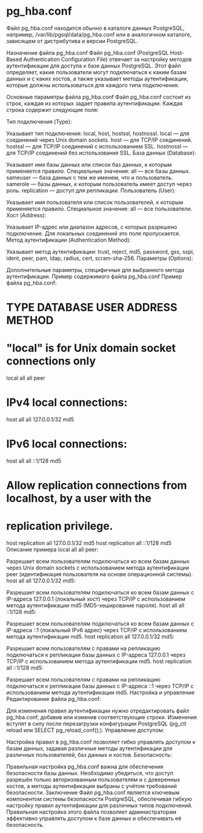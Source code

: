 # pg_hba.conf
Файл pg_hba.conf находится обычно в каталоге данных PostgreSQL, например, /var/lib/pgsql/data/pg_hba.conf или в аналогичном каталоге, зависящем от дистрибутива и версии PostgreSQL. 

Назначение файла pg_hba.conf
Файл pg_hba.conf (PostgreSQL Host-Based Authentication Configuration File) отвечает за настройку методов аутентификации для доступа к базе данных PostgreSQL. Этот файл определяет, какие пользователи могут подключаться к каким базам данных и с каких хостов, а также указывает методы аутентификации, которые должны использоваться для каждого типа подключения.

Основные параметры файла pg_hba.conf
Файл pg_hba.conf состоит из строк, каждая из которых задает правила аутентификации. Каждая строка содержит следующие поля:

Тип подключения (Type):

Указывает тип подключения: local, host, hostssl, hostnossl.
local — для соединений через Unix domain sockets.
host — для TCP/IP соединений.
hostssl — для TCP/IP соединений с использованием SSL.
hostnossl — для TCP/IP соединений без использования SSL.
База данных (Database):

Указывает имя базы данных или список баз данных, к которым применяется правило. Специальные значения:
all — все базы данных.
sameuser — база данных с тем же именем, что и пользователь.
samerole — базы данных, к которым пользователь имеет доступ через роль.
replication — доступ для репликации.
Пользователь (User):

Указывает имя пользователя или список пользователей, к которым применяется правило. Специальное значение:
all — все пользователи.
Хост (Address):

Указывает IP-адрес или диапазон адресов, с которых разрешено подключение. Для локальных соединений это поле пропускается.
Метод аутентификации (Authentication Method):

Указывает метод аутентификации: trust, reject, md5, password, gss, sspi, ident, peer, pam, ldap, radius, cert, scram-sha-256.
Параметры (Options):

Дополнительные параметры, специфичные для выбранного метода аутентификации.
Пример содержимого файла pg_hba.conf
Пример файла pg_hba.conf:


# TYPE  DATABASE        USER            ADDRESS                 METHOD

# "local" is for Unix domain socket connections only
local   all             all                                     peer

# IPv4 local connections:
host    all             all             127.0.0.1/32            md5

# IPv6 local connections:
host    all             all             ::1/128                 md5

# Allow replication connections from localhost, by a user with the
# replication privilege.
host    replication     all             127.0.0.1/32            md5
host    replication     all             ::1/128                 md5
Описание примера
local all all peer:

Разрешает всем пользователям подключаться ко всем базам данных через Unix domain sockets с использованием метода аутентификации peer (идентификация пользователя на основе операционной системы).
host all all 127.0.0.1/32 md5:

Разрешает всем пользователям подключаться ко всем базам данных с IP-адреса 127.0.0.1 (локальный хост) через TCP/IP с использованием метода аутентификации md5 (MD5-хеширование пароля).
host all all ::1/128 md5:

Разрешает всем пользователям подключаться ко всем базам данных с IP-адреса ::1 (локальный IPv6 адрес) через TCP/IP с использованием метода аутентификации md5.
host replication all 127.0.0.1/32 md5:

Разрешает всем пользователям с правами на репликацию подключаться к репликации базы данных с IP-адреса 127.0.0.1 через TCP/IP с использованием метода аутентификации md5.
host replication all ::1/128 md5:

Разрешает всем пользователям с правами на репликацию подключаться к репликации базы данных с IP-адреса ::1 через TCP/IP с использованием метода аутентификации md5.
Настройка и управление
Редактирование файла pg_hba.conf:

Для изменения правил аутентификации нужно отредактировать файл pg_hba.conf, добавив или изменив соответствующие строки. Изменения вступят в силу после перезагрузки конфигурации PostgreSQL (pg_ctl reload или SELECT pg_reload_conf();).
Управление доступом:

Настройка правил в pg_hba.conf позволяет гибко управлять доступом к базам данных, задавая различные методы аутентификации для различных пользователей, баз данных и хостов.
Безопасность:

Правильная настройка pg_hba.conf важна для обеспечения безопасности базы данных. Необходимо убедиться, что доступ разрешён только авторизованным пользователям и с доверенных хостов, а методы аутентификации выбраны с учётом требований безопасности.
Заключение
Файл pg_hba.conf является ключевым компонентом системы безопасности PostgreSQL, обеспечивая гибкую настройку правил аутентификации для различных типов подключений. Правильная настройка этого файла позволяет администраторам эффективно управлять доступом к базе данных и обеспечивать её безопасность.
